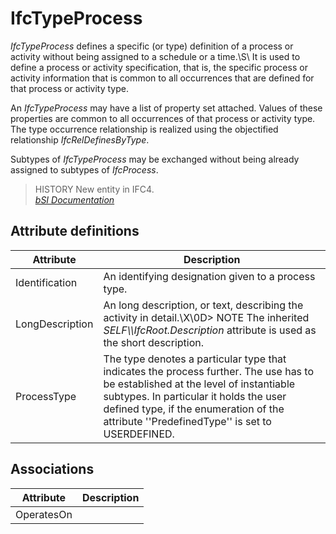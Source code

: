 IfcTypeProcess
==============
_IfcTypeProcess_ defines a specific (or type) definition of a process or
activity without being assigned to a schedule or a time.\S\ It is used to
define a process or activity specification, that is, the specific process or
activity information that is common to all occurrences that are defined for
that process or activity type.  
  
An _IfcTypeProcess_ may have a list of property set attached. Values of these
properties are common to all occurrences of that process or activity type. The
type occurrence relationship is realized using the objectified relationship
_IfcRelDefinesByType_.  
  
Subtypes of _IfcTypeProcess_ may be exchanged without being already assigned
to subtypes of _IfcProcess_.  
  
> HISTORY  New entity in IFC4.  
[ _bSI
Documentation_](https://standards.buildingsmart.org/IFC/DEV/IFC4_2/FINAL/HTML/schema/ifckernel/lexical/ifctypeprocess.htm)


Attribute definitions
---------------------
| Attribute       | Description                                                                                                                                                                                                                                                             |
|-----------------|-------------------------------------------------------------------------------------------------------------------------------------------------------------------------------------------------------------------------------------------------------------------------|
| Identification  | An identifying designation given to a process type.                                                                                                                                                                                                                     |
| LongDescription | An long description, or text, describing the activity in detail.\X\0D> NOTE  The inherited _SELF\\\IfcRoot.Description_ attribute is used as the short description.                                                                                                     |
| ProcessType     | The type denotes a particular type that indicates the process further. The use has to be established at the level of instantiable subtypes. In particular it holds the user defined type, if the enumeration of the attribute ''PredefinedType'' is set to USERDEFINED. |

Associations
------------
| Attribute   | Description   |
|-------------|---------------|
| OperatesOn  |               |

